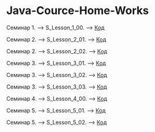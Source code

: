 # Java-Cource-Home-Works

Семинар 1. --> S_Lesson_1_00. --> [Код](/Seminar_1/S_Lesson_1.java)

Семинар 2. --> S_Lesson_2_01. --> [Код](/Seminar_2/S_Lesson_2_01.java)

Семинар 2. --> S_Lesson_2_02. --> [Код](/Seminar_2/S_Lesson_2_02.java)

Семинар 3. --> S_Lesson_3_01. --> [Код](/Seminar_3/S_Lesson_3_01.java)

Семинар 3. --> S_Lesson_3_02. --> [Код](/Seminar_3/S_Lesson_3_02.java)

Семинар 3. --> S_Lesson_3_03. --> [Код](/Seminar_3/S_Lesson_3_03.java)

Семинар 4. --> S_Lesson_4_00. --> [Код](/Seminar_4/S_Lesson_4.java)

Семинар 5. --> S_Lesson_5_01. --> [Код](/Seminar_5/S_Lesson_5_01.java)

Семинар 5. --> S_Lesson_5_02. --> [Код](/Seminar_5/S_Lesson_5_02.java)

